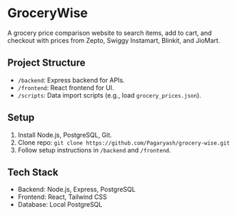 # GroceryWise

A grocery price comparison website to search items, add to cart, and checkout with prices from Zepto, Swiggy Instamart, Blinkit, and JioMart.

## Project Structure
- `/backend`: Express backend for APIs.
- `/frontend`: React frontend for UI.
- `/scripts`: Data import scripts (e.g., load `grocery_prices.json`).

## Setup
1. Install Node.js, PostgreSQL, Git.
2. Clone repo: `git clone https://github.com/Pagaryash/grocery-wise.git`
3. Follow setup instructions in `/backend` and `/frontend`.

## Tech Stack
- Backend: Node.js, Express, PostgreSQL
- Frontend: React, Tailwind CSS
- Database: Local PostgreSQL
